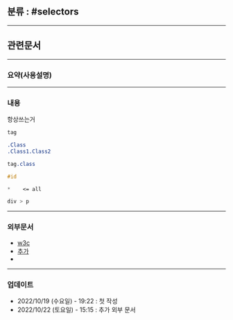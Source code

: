 ## 분류 : #selectors

---
## 관련문서


----
### 요약(사용설명)

---
### 내용

항상쓰는거
```css
tag

.Class
.Class1.Class2

tag.class

#id

*    <= all

div > p


```
----
### 외부문서
- [w3c](https://www.w3schools.com/cssref/css_selectors.asp)
- [추가](https://jsoup.org/apidocs/org/jsoup/select/Selector.html)
- 
----
### 업데이트
-  2022/10/19 (수요일) - 19:22 : 첫 작성
-  2022/10/22 (토요일) - 15:15 : 추가 외부 문서
